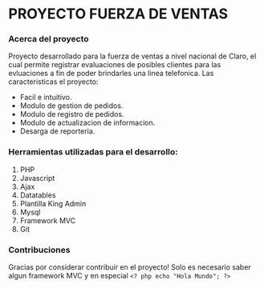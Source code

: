 # PROYECTO FUERZA DE VENTAS

### Acerca del proyecto

Proyecto desarrollado para la fuerza de ventas a nivel nacional de Claro, el cual permite registrar evaluaciones de posibles clientes para las evluaciones a fin de poder brindarles una linea telefonica. Las caracteristicas el proyecto:
* Facil e intuitivo.
* Modulo de gestion de pedidos.
* Modulo de registro de pedidos.
* Modulo de actualizacion de informacion.
* Desarga de reporteria.

### Herramientas utilizadas para el desarrollo:
1. PHP
2. Javascript
3. Ajax
4. Datatables
5. Plantilla King Admin
6. Mysql
7. Framework MVC
8. Git

### Contribuciones
Gracias por considerar contribuir en el proyecto! Solo es necesario saber algun framework MVC y en especial `<? php echo "Hola Mundo"; ?>`

